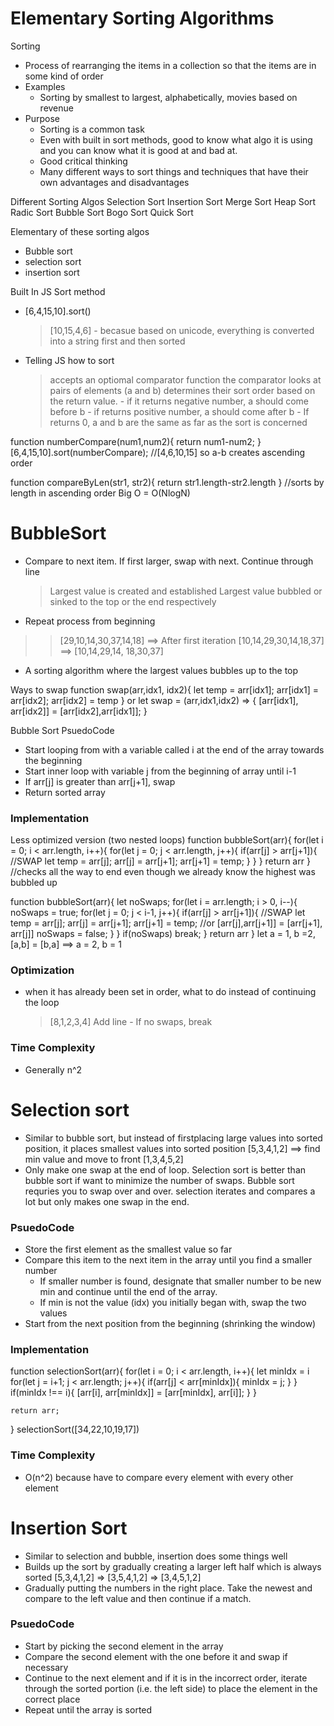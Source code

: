 # Elementary Sorting Algorithms
Sorting 
- Process of rearranging the items in a collection so that the items are in some kind of order
- Examples
    - Sorting by smallest to largest, alphabetically, movies based on revenue
- Purpose
    - Sorting is a common task
    - Even with built in sort methods, good to know what algo it is using and you can know what it is good at and bad at.
    - Good critical thinking
    - Many different ways to sort things and techniques that have their own advantages and disadvantages

Different Sorting Algos
Selection Sort
Insertion Sort
Merge Sort
Heap Sort
Radic Sort
Bubble Sort
Bogo Sort
Quick Sort

Elementary of these sorting algos
- Bubble sort
- selection sort
- insertion sort

Built In JS Sort method
- [6,4,15,10].sort()
    > [10,15,4,6]
        - becasue based on unicode, everything is converted into a string first and then sorted

- Telling JS how to sort
    > accepts an optiomal comparator function
    > the comparator looks at pairs of elements (a and b) determines their sort order based on the return value. 
        - if it returns negative number, a should come before b
        - if returns positive number, a should come after b
        - If returns 0, a and b are the same as far as the sort is concerned

function numberCompare(num1,num2){
    return num1-num2;
}
[6,4,15,10].sort(numberCompare); //[4,6,10,15] so a-b creates ascending order

function compareByLen(str1, str2){
    return str1.length-str2.length
}
//sorts by length in ascending order
Big O = O(NlogN)

# BubbleSort
- Compare to next item. If first larger, swap with next. Continue through line
    > Largest value is created and established
    > Largest value bubbled or sinked to the top or the end respectively
- Repeat process from beginning 
>> [29,10,14,30,37,14,18] ==> After first iteration [10,14,29,30,14,18,37] ==> [10,14,29,14, 18,30,37]
- A sorting algorithm where the largest values bubbles up to the top

Ways to swap
function swap(arr,idx1, idx2){
    let temp = arr[idx1];
    arr[idx1] = arr[idx2];
    arr[idx2] = temp
}
or
let swap = (arr,idx1,idx2) => {
    [arr[idx1], arr[idx2]] = [arr[idx2],arr[idx1]];
}

Bubble Sort PsuedoCode
- Start looping from with a variable called i at the end of the array towards the beginning
- Start inner loop with variable j from the beginning of array until i-1
- If arr[j] is greater than arr[j+1], swap
- Return sorted array

### Implementation
Less optimized version (two nested loops)
function bubbleSort(arr){
    for(let i = 0; i < arr.length, i++){
        for(let j = 0; j < arr.length, j++){
            if(arr[j] > arr[j+1]){
                //SWAP
                let temp = arr[j];
                arr[j] = arr[j+1];
                arr[j+1] = temp;
            }
        }
    }
    return arr
}
//checks all the way to end even though we already know the highest was bubbled up

function bubbleSort(arr){
    let noSwaps;
    for(let i = arr.length; i > 0, i--){
        noSwaps = true;
        for(let j = 0; j < i-1, j++){
            if(arr[j] > arr[j+1]){
                //SWAP
                let temp = arr[j];
                arr[j] = arr[j+1];
                arr[j+1] = temp;
                //or
                [arr[j],arr[j+1]] = [arr[j+1], arr[j]]
                noSwaps = false;
            }
        }
        if(noSwaps) break;
    }
    return arr
}
let a = 1, b =2,
[a,b] = [b,a] ==> a = 2, b = 1

### Optimization
- when it has already been set in order, what to do instead of continuing the loop
    > [8,1,2,3,4]
    > Add line
        - If no swaps, break
### Time Complexity
- Generally n^2

# Selection sort
- Similar to bubble sort, but instead of firstplacing large values into sorted position, it places smallest values into sorted position
[5,3,4,1,2] ==> find min value and move to front [1,3,4,5,2]
- Only make one swap at the end of loop. Selection sort is better than bubble sort if want to minimize the number of swaps. Bubble sort requries you to swap over and over. selection iterates and compares a lot but only makes one swap in the end.

### PsuedoCode
- Store the first element as the smallest value so far
- Compare this item to the next item in the array until you find a smaller number
    - If smaller number is found, designate that smaller number to be new min and continue until the end of the array.
    - If min is not the value (idx) you initially began with, swap the two values
- Start from the next position from the beginning (shrinking the window)

### Implementation
function selectionSort(arr){
    for(let i = 0; i < arr.length, i++){
        let minIdx = i
        for(let j = i+1; j < arr.length; j++){
            if(arr[j] < arr[minIdx]){
                minIdx = j;
            }
        }
        if(minIdx !== i){
            [arr[i], arr[minIdx]] = [arr[minIdx], arr[i]];
        }
    }

    return arr;
}
selectionSort([34,22,10,19,17])

### Time Complexity
- O(n^2) because have to compare every element with every other element

# Insertion Sort
- Similar to selection and bubble, insertion does some things well
- Builds up the sort by gradually creating a larger left half which is always sorted
[5,3,4,1,2] => [3,5,4,1,2] => [3,4,5,1,2] 
- Gradually putting the numbers in the right place. Take the newest and compare to the left value and then continue if a match.

### PsuedoCode
- Start by picking the second element in the array
- Compare the second element with the one before it and swap if necessary
- Continue to the next element and if it is in the incorrect order, iterate through the sorted portion (i.e. the left side) to place the element in the correct place
- Repeat until the array is sorted

